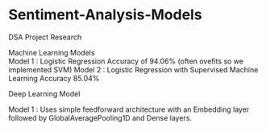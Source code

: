 # Sentiment-Analysis-Models
DSA Project Research 

Machine Learning Models   
Model 1 : Logistic Regression Accuracy of 94.06% (often ovefits so we implemented SVM)
Model 2 : Logistic Regression with Supervised Machine Learning Accuracy 85.04%

Deep Learning Model 

Model 1 : Uses simple feedforward architecture with an Embedding layer followed by GlobalAveragePooling1D and Dense layers.



